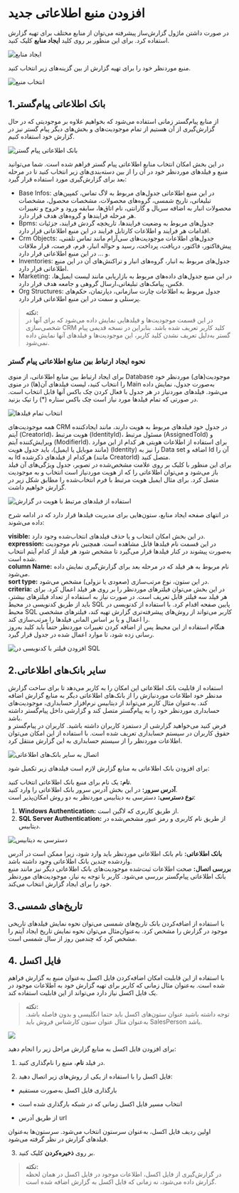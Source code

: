 # افزودن منبع اطلاعاتی جدید
در صورت داشتن ماژول گزارش‌ساز پیشرفته می‌توان از منابع مختلف برای تهیه گزارش استفاده کرد. برای این منظور بر روی کلید **ایجاد منابع** کلیک کنید.       

![ایجاد منابع](./Images/create-source.png)

 منبع موردنظر خود را برای تهیه گزارش از بین گزینه‌های زیر انتخاب کنید.

![انتخاب منبع](./Images/select-source.png)

## 1.بانک اطلاعاتی پیام‌گستر
از منابع پیام‌گستر زمانی استفاده می‌شود که بخواهیم علاوه بر موجودیتی که در حال گزارش‌گیری از آن هستیم از  تمام موجودیت‌های و بخش‌های دیگر پیام گستر نیز در گزارش خود استفاده کنیم.

![بانک اطلاعاتی پیام گستر](./Images/payam-gostar-query-building.png)

در این بخش امکان انتخاب منابع اطلاعاتی پیام گستر فراهم شده است. شما می‌توانید منبع و فیلدهای موردنظر خود در آن را از بین دسته‌بندی‌های زیر انتخاب کنید تا در مرحله بعد برای گزارش‌گیری مورد استفاده قرار گیرد:

- Base Infos:  در این منبع اطلاعاتی جدول‌های مربوط به لاگ تماس، کمپین‌های تبلیغاتی، تاریخ شمسی، گروه‌های محصولات، مشخصات محصول، مشخصات محصولات انبار به اضافه سریال و گارانتی، نام اتاق‌ها، سابقه ورود و خروج و تغییرات هر مرحله فرایندها و گروه‌های هدف قرار دارد.
- Bpms: جدول‌های مربوط به وضعیت فرایندها، تاریخچه گردش فرایند، جزئیات اقدامات هر فرایند و اطلاعات کارتابل فرایند در این منبع اطلاعاتی قرار دارد.
- Crm Objects: جدول‌های اطلاعات موجودیت‌های سی‌آرام مانند تماس تلفنی، پیش‌فاکتور، فاکتور، دریافت، پرداخت، رسید و حواله انبار، فرم، فرصت، قرار ملاقات و ... در این منبع اطلاعاتی قرار دارد.
- Inventories: جدول‌های مربوط به انبار، گروه‌های انبار و تراکنش‌های آن در این منبع اطلاعاتی قرار دارد.
- Marketing: در این منبع جدول‌های داده‌های مربوط به بازاریابی مانند لیست ایمیل‌ها، فکس، پیامک‌های تبلیغاتی،ارسال گروهی و جامعه هدف قرار دارد.
- Org Structures: جدول مربوط به اطلاعات چارت سازمانی، دپارتمان، حکم‌های پرسنلی و سمت در این منبع اطلاعاتی قرار دارد.

>  **نکته:** <br>در این قسمت موجودیت‌ها و فیلد‌هایی نمایش داده می‌شود که برای آنها در شخصی‌سازی CRM کلید کاربر تعریف شده باشد. بنابراین در نسخه قدیمی پیام گستر به‌دلیل تعریف نشدن کلید کاربر، این موجودیت‌ها و فیلدهای آنها نمایش داده نمی‌شود.

### نحوه ایجاد ارتباط بین منابع اطلاعاتی پیام گستر

برای ایجاد ارتباط بین منابع اطلاعاتی، از منوی Database موجودیت(های) موردنظر خود را انتخاب کنید، لیست فیلد‌های آن(ها) در منوی Main به‌صورت جدول، نمایش داده می‌شود. فیلدهای موردنیاز در هر جدول با فعال کردن چک باکس آنها قابل انتخاب است. در صورتی که تمام فیلدها مورد نیاز است چک باکس ستاره (*) را تیک بزنید.

![انتخاب تمام فیلدها](./Images/select-all-fields.png)

همه موجودیت‌های CRM در جدول خود فیلدهای مربوط به هویت دارند، مانند ایجادکننده آیتم (CreatorId)، هویت مرتبط (IdentityId)، مسئول مرتبط (AssignedToId) و ویرایش‌کننده آیتم (ModifierId). برای استفاده از اطلاعات هویتی هر کدام از این موارد (مانند موبایل یا ایمیل)، باید جدول هویت (Identity) را نیز به Data set اضافه و Id آن را به Id هرکدام از فیلدهای ذکرشده (مانند CreatorId) متصل کنید.<br>
برای این منظور با کلیک بر روی علامت مشخص‌شده در تصویر، جدول ویژگی‌های آن فیلد باز می‌شود و می‌توان اطلاعاتی را که از هویت موردنیاز است انتخاب و به موجودیت متصل کرد. برای مثال ایمیل هویت مرتبط با فرم انتخاب‌شده را مطابق شکل زیر در گزارش خواهیم داشت.

![استفاده از فیلدهای مرتبط با هویت در گزارش](./Images/join-tables.png)
  
   در انتهای صفحه ایجاد منابع، ستون‌هایی برای مدیریت فیلدها قرار دارد که در ادامه شرح داده می‌شوند:

**visible:** در این بخش امکان انتخاب و یا حذف فیلد‌های انتخاب‌شده وجود دارد.<br>
**expression:** در این قسمت نام فیلدها قابل مشاهده است. همچنین نام موجودیت به‌صورت پیشوند در کنار فیلدها قرار می‌گیرد تا مشخص شود هر فیلد از کدام آیتم انتخاب شده است.<br>
**column Name:** نام مربوط به هر فیلد که در مرحله بعد برای گزارش‌گیری نمایش داده می‌شود.<br>
**sort type:** در این ستون، نوع مرتب‌سازی (صعودی یا نزولی) مشخص می‌شود.<br>
**criteria:**  در این بخش می‌توان فیلترهای موردنظر را بر روی هر فیلد اعمال کرد. برای هر فیلد سه فیلتر قابل تعریف است. در صورت نیاز به استفاده از تعداد فیلترهای بیشتر، باید از طریق کدنویسی در محیط SQL پایین صفحه اقدام کرد. با استفاده از کدنویسی در محیط SQL کاربر می‌تواند از روش‌های پیشرفته‌تری گزارش تهیه کند، فیلتر‌های مشخصی را اعمال و یا بر اساس المانی فیلد‌ها را مرتب‌سازی کند.<br>
هنگام استفاده از این محیط پس از اضافه کردن تغییرات موردنظر حتماً باید کلید به‌روز رسانی زده شود، تا موارد اعمال شده در جدول قرار گیرد.

![افزودن فیلتر با کدنویسی در SQL](./Images/sql-code-for-more-filter.png)

## 2.سایر بانک‌های اطلاعاتی
استفاده از قابلیت بانک اطلاعاتی این امکان را به کاربر می‌دهد تا برای ساخت گزارش مدنظر خود اطلاعات موردنیازش را از بانک‌های اطلاعاتی دیگر به منابع گزارش اضافه کند. به‌عنوان مثال کاربر می‌تواند از دیتابیس نرم‌افزار حسابداری، موجودیت‌های حسابداری موردنظر خود را به پیام‌گستر متصل کند و گزارشی داخل پیام‌گستر داشته باشد.<br>
فرض کنید می‌خواهید گزارشی از دستمزد کاربران داشته باشید. کاربران در پیام‌گستر و حقوق کاربران در سیستم حسابداری تعریف شده است. با استفاده از این امکان می‌توان اطلاعات موردنظر را از سیستم حسابداری به این گزارش منتقل کرد.

![اتصال به سایر بانک‌های اطلاعاتی](./Images/use-other-database.png)

برای افزودن بانک اطلاعاتی به منابع گزارش لازم است فیلدهای زیر تکمیل شود:

**نام:**  یک نام برای منبع بانک اطلاعاتی انتخاب کنید.<br>
**آدرس سرور:** در این بخش آدرس سرور بانک اطلاعاتی را وارد کنید.<br>
**نوع دسترسی:**  دسترسی به دیتابیس موردنظر به دو روش امکان‌پذیر است:

1. **Windows Authentication:**      از طریق کاربری که لاگین است.
2. **SQL Server Authentication:** از طریق نام کاربری و رمز عبور مشخص‌شده در دیتابیس.

![دسترسی به دیتابیس](./Images/authentication-type.png)

**بانک اطلاعاتی:** نام بانک اطلاعاتی موردنظر باید وارد شود، زیرا ممکن است در آدرس واردشده چندین بانک اطلاعاتی وجود داشته باشد.<br>
**بررسی اتصال:** صحت اطلاعات ثبت‌شده موجودیت‌های بانک اطلاعاتی دیگر نیز مانند منبع بانک اطلاعاتی پیام‌گستر بررسی می‌شود. کاربر با توجه به نیاز، موجودیت‌های موردنظر خود را برای ایجاد گزارش انتخاب می‌کند.<br>

##  3.تاریخ‌های شمسی
با استفاده از اضافه‌کردن بانک تاریخ‌های شمسی می‌توان نحوه نمایش فیلد‌های تاریخی موجود در گزارش را مشخص کرد.
به‌عنوان‌مثال می‌توان نحوه نمایش تاریخ ایجاد آیتم را مشخص کرد که چندمین روز از سال شمسی است.

## 4. فایل اکسل
با استفاده از این قابلیت امکان اضافه‌کردن فایل اکسل به‌عنوان منبع به گزارش فراهم شده است. به‌عنوان مثال زمانی که کاربر برای تهیه گزارش خود به اطلاعات موجود در یک فایل اکسل نیاز دارد می‌تواند از این قابلیت استفاده کند.

> **نکته:** <br>توجه داشته باشید عنوان ستون‌های اکسل باید حتما انگلیسی و بدون فاصله باشد.
 به‌عنوان مثال عنوان ستون کارشناس فروش باید SalesPerson باشد.

![](./Images/add-excel-source.jpg)

برای افزودن فایل اکسل به منابع گزارش مراحل زیر را انجام دهید:
1. در فیلد **نام**، منبع را نام‌گذاری کنید.

2. فایل اکسل را با استفاده از یکی از روش‌های زیر اتصال دهید:

-   بارگذاری فایل اکسل به‌صورت مستقیم<br>
-   انتخاب مسیر فایل اکسل زمانی که در شبکه بارگذاری شده است

-  از طریق آدرس url

اولین ردیف فایل اکسل، به‌عنوان سرستون انتخاب می‌شود. سرستون‌ها به‌عنوان فیلدهای گزارش در نظر گرفته می‌شود.

3. بر روی **ذخیره‌کردن** کلیک کنید.

> **نکته:** <br> در گزارش‌گیری از فایل اکسل، اطلاعات موجود در فایل اکسل در همان لحظه گزارش داده می‌شود، نه زمانی که فایل اکسل به گزارش اضافه شده است.

